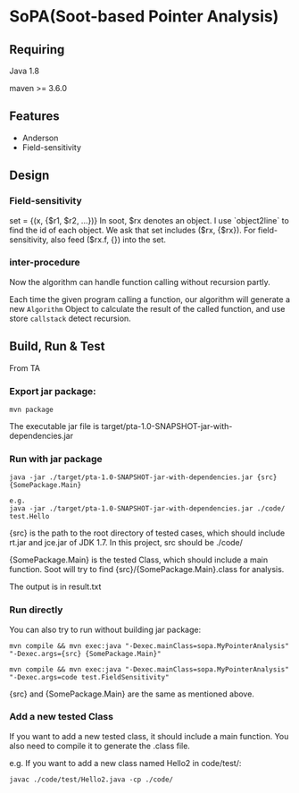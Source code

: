 # SoPA(Soot-based Pointer Analysis)

## Requiring
Java 1.8

maven >= 3.6.0

## Features
* Anderson
* Field-sensitivity

## Design

### Field-sensitivity
set = {(x, {$r1, $r2, ...})}
In soot, $rx denotes an object. I use `object2line` to find the id of each object.
We ask that set includes ($rx, {$rx}).
For field-sensitivity, also feed ($rx.f, {}) into the set.

### inter-procedure
Now the algorithm can handle function calling without recursion partly.

Each time the given program calling a function, our algorithm will generate a new `Algorithm` Object to calculate the result of the called function, and use store `callstack` detect recursion.




## Build, Run & Test

From TA
### Export jar package:

```
mvn package
```

The executable jar file is target/pta-1.0-SNAPSHOT-jar-with-dependencies.jar

### Run with jar package
```
java -jar ./target/pta-1.0-SNAPSHOT-jar-with-dependencies.jar {src} {SomePackage.Main}

e.g.
java -jar ./target/pta-1.0-SNAPSHOT-jar-with-dependencies.jar ./code/ test.Hello
```
{src} is the path to the root directory of tested cases, which should include rt.jar and jce.jar of JDK 1.7. In this project, src should be ./code/

{SomePackage.Main} is the tested Class, which should include a main function. Soot will try to find {src}/{SomePackage.Main}.class for analysis.

The output is in result.txt

### Run directly
You can also try to run without building jar package:

```
mvn compile && mvn exec:java "-Dexec.mainClass=sopa.MyPointerAnalysis" "-Dexec.args={src} {SomePackage.Main}"
```

```
mvn compile && mvn exec:java "-Dexec.mainClass=sopa.MyPointerAnalysis" "-Dexec.args=code test.FieldSensitivity"
```
{src} and {SomePackage.Main} are the same as mentioned above.

### Add a new tested Class
If you want to add a new tested class, it should include a main function. You also need to compile it to generate the .class file.

e.g. If you want to add a new class named Hello2 in code/test/:
```
javac ./code/test/Hello2.java -cp ./code/
```
